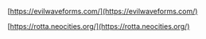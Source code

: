 [https://evilwaveforms.com/](https://evilwaveforms.com/)

[https://rotta.neocities.org/](https://rotta.neocities.org/)

